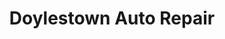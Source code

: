 ---
title: "Doylestown Auto Repair"
url: /doylestown/doylestown-auto-repair/
shop: Autowerkstatt
---